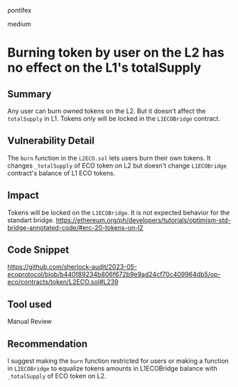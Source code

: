 pontifex

medium

# Burning token by user on the L2 has no effect on the L1's totalSupply

## Summary
Any user can burn owned tokens on the L2. But it doesn't affect the `totalSupply` in L1. Tokens only will be locked in the `L1ECOBridge` contract.

## Vulnerability Detail
The `burn` function in the `L2ECO.sol` lets users burn their own tokens. It changes `_totalSupply` of ECO token on L2 but doesn't change `L1ECOBridge` contract's balance of L1 ECO tokens. 

## Impact
Tokens will be locked on the `L1ECOBridge`. It is not expected behavior for the standart bridge. https://ethereum.org/ph/developers/tutorials/optimism-std-bridge-annotated-code/#erc-20-tokens-on-l2

## Code Snippet
https://github.com/sherlock-audit/2023-05-ecoprotocol/blob/b440f89234b806f672b9e9ad24cf70c409964db5/op-eco/contracts/token/L2ECO.sol#L239

## Tool used

Manual Review

## Recommendation
I suggest making the `burn` function restricted for users or making a function in `L2ECOBridge` to equalize tokens amounts in L1ECOBridge balance with `_totalSupply` of ECO token on L2.